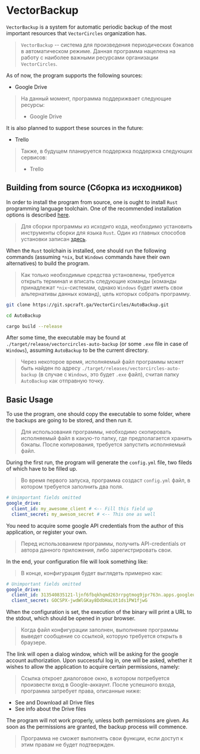 # VectorBackup
`VectorBackup` is a system for automatic periodic backup of the most important resources that `VectorCircles` organization has.

> `VectorBackup` -- система для произведения периодических бэкапов в автоматическом режиме. Данная программа нацелена на работу с наиболее важными ресурсами организации `VectorCircles`.

As of now, the program supports the following sources:
- Google Drive

> На данный момент, программа поддерижвает следующие ресурсы:
> - Google Drive

It is also planned to support these sources in the future:
- Trello

> Также, в будущем планируется поддержка поддержка следующих сервисов:
> - Trello

## Building from source (Сборка из исходников)
In order to install the program from source, one is ought to install `Rust` programming language toolchain. One of the recommended installation options is described [here](https://www.rust-lang.org/tools/install).

> Для сборки программы из исходнго кода, необходимо установить инструменты сборки для языка `Rust`. Один из главных способов установки записан [здесь](https://www.rust-lang.org/tools/install).

When the `Rust` toolchain is installed, one should run the following commands (assuming `*nix`, but `Windows` commands have their own alternatives) to build the program.

> Как только необходимые средства установлены, требуется открыть терминал и вписать следующие команды (команды принадлежат `*nix`-системам, однако `Windows` будет иметь свои альтернативы данных команд), цель которых собрать программу.

```bash
git clone https://git.spcraft.ga/VectorCircles/AutoBackup.git

cd AutoBackup

cargo build --release
```

After some time, the executable may be found at `./target/release/vectorcircles-auto-backup` (or some `.exe` file in case of `Windows`), assuming `AutoBackup` to be the current directory.

> Через некоторое время, исполняемый файл программы может быть найден по адресу `./target/releases/vectorcircles-auto-backup` (в случае с `Windows`, это будет `.exe` файл), считая папку `AutoBackup` как отправную точку.

## Basic Usage
To use the program, one should copy the executable to some folder, where the backups are going to be stored, and then run it.

> Для использования программы, необходимо скопировать исполняемый файл в какую-то папку, где предполагается хранить бэкапы. После копирования, требуется запустить исполняемый файл.

During the first run, the program will generate the `config.yml` file, two fileds of which have to be filled up.

> Во время первого запуска, программа создаст `config.yml` файл, в котором требуется заполнить два поля.

```yaml
# Unimportant fields omitted
google_drive:
  client_id: my_awesome_client # <-- Fill this field up
  client_secret: my_awesom_secret # <-- This one as well
```

You need to acquire some google API credentials from the author of this application, or register your own.

> Перед использованием программы, получить API-credentials от автора данного приложения, либо зарегистрировать свои.

In the end, your configuration file will look something like:

> В конце, конфигурация будет выглядеть примерно как:

```yaml
# Unimportant fields omitted
google_drive:
  client_id: 313540835121-ljnf6fbqkhqmd263rrpgtmog9jpr763n.apps.googleusercontent.com
  client_secret: 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G
```

When the configuration is set, the execution of the binary will print a URL to the stdout, which should be opened in your browser.

> Когда файл конфигурации заполнен, выполнение программы выведет сообщение со ссылкой, которую требуется открыть в браузере.

The link will open a dialog window, which will be asking for the google account authorization. Upon successful log in, one will be asked, whether it wishes to allow the application to acquire certain permissions, namely:

> Ссылка откроет диалоговое окно, в котором потребуется произвести вход в Google-аккаунт. После успешного входа, программа затребует права, описанные ниже:

- See and Download all Drive files
- See info about the Drive files

The program will not work properly, unless both permissions are given. As soon as the permissions are granted, the backup process will commence.

> Программа не сможет выполнять свои функции, если доступ к этим правам не будет подтвержден.
